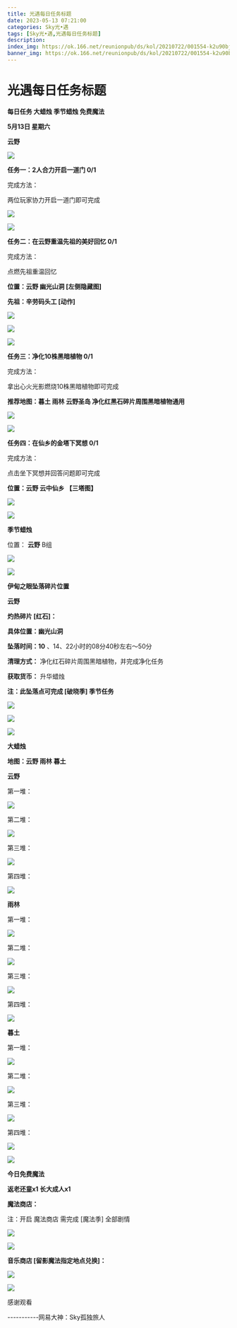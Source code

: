 ```yaml
---
title: 光遇每日任务标题
date: 2023-05-13 07:21:00
categories: Sky光•遇
tags: [Sky光•遇,光遇每日任务标题]
description: 
index_img: https://ok.166.net/reunionpub/ds/kol/20210722/001554-k2u90bj7ay.png?imageView&thumbnail=600x0&type=jpg
banner_img: https://ok.166.net/reunionpub/ds/kol/20210722/001554-k2u90bj7ay.png?imageView&thumbnail=600x0&type=jpg
---
```

# 光遇每日任务标题
**每日任务 大蜡烛 季节蜡烛 免费魔法**

 **5月13日 星期六**

 **云野**

![](https://img.166.net/reunionpub/ds/kol/20230513/001356-yh7a1lfdzc.jpg)

 **任务一：2人合力开启一道门 0/1**

完成方法：

两位玩家协力开启一道门即可完成

![](https://img.166.net/reunionpub/ds/kol/20230513/000213-3gvzqf9ka4.jpg)

![](https://img.166.net/reunionpub/ds/kol/20230513/000221-4307uemask.jpg)

 **任务二：在云野重温先祖的美好回忆 0/1**

完成方法：

点燃先祖重温回忆

 **位置：云野 幽光山洞 [左侧隐藏图]**

 **先祖：辛劳码头工 [动作]**

![](https://img.166.net/reunionpub/ds/kol/20230513/000422-8gesshrzn2.jpeg)

![](https://img.166.net/reunionpub/ds/kol/20230513/000429-h5u2nwc01e.jpeg)

![](https://img.166.net/reunionpub/ds/kol/20230513/000436-wzctqjvs58.jpeg)

 **任务三：净化10株黑暗植物 0/1**

完成方法：

拿出心火光影燃烧10株黑暗植物即可完成

 **推荐地图：暮土 雨林 云野圣岛   净化红黑石碎片周围黑暗植物通用**

![](https://img.166.net/reunionpub/ds/kol/20230513/000453-1olf4rqyje.jpeg)

![](https://img.166.net/reunionpub/ds/kol/20230513/000501-yaghf91s0i.jpeg)

 **任务四：在仙乡的金塔下冥想 0/1**

完成方法：

点击坐下冥想并回答问题即可完成

 **位置：云野 云中仙乡  【三塔图】**

![](https://img.166.net/reunionpub/ds/kol/20230513/000523-uh2581eysz.jpg)

![](https://img.166.net/reunionpub/ds/kol/20230502/053253-tkp31d0r2j.png)

 **季节蜡烛**

位置： **云野**  B组

![](https://img.166.net/reunionpub/ds/kol/20230512/235443-20uaoh3jfy.png)

![](https://img.166.net/reunionpub/ds/kol/20230501/003537-boqnslm12s.png)

 **伊甸之眼坠落碎片位置**

 **云野**

 **灼热碎片 [红石]：**

 **具体位置：幽光山洞**

 **坠落时间：10** 、14、22小时的08分40秒左右～50分

 **清理方式：** 净化红石碎片周围黑暗植物，并完成净化任务

 **获取货币：** 升华蜡烛

 **注：此坠落点可完成  [破晓季] 季节任务**

![](https://img.166.net/reunionpub/ds/kol/20230513/002042-5946emy2hj.png)

![](https://img.166.net/reunionpub/ds/kol/20230513/002053-sc4i1nh78w.png)

![](https://img.166.net/reunionpub/ds/kol/20230501/003537-boqnslm12s.png)

 **大蜡烛**

 **地图：云野 雨林 暮土**

 **云野**

第一堆：

![](https://img.166.net/reunionpub/ds/kol/20230512/235612-hcr1al5oyn.jpeg)

第二堆：

![](https://img.166.net/reunionpub/ds/kol/20230512/235620-5vg0rwlsny.jpeg)

第三堆：

![](https://img.166.net/reunionpub/ds/kol/20230512/235628-fqv9k8ta2l.jpeg)

第四堆：

![](https://img.166.net/reunionpub/ds/kol/20230512/235636-tnsry2wsig.jpeg)

 **雨林**

第一堆：

![](https://img.166.net/reunionpub/ds/kol/20230513/011313-17tj5srfod.jpeg)

第二堆：

![](https://img.166.net/reunionpub/ds/kol/20230513/011321-d90komgfae.jpeg)

第三堆：

![](https://img.166.net/reunionpub/ds/kol/20230513/011330-9isd6vw2o0.jpeg)

第四堆：

![](https://img.166.net/reunionpub/ds/kol/20230513/011340-gpcuw19k5b.jpeg)

 **暮土**

第一堆：

![](https://img.166.net/reunionpub/ds/kol/20230512/235850-e41qkbnszs.jpeg)

第二堆：

![](https://img.166.net/reunionpub/ds/kol/20230512/235857-jhf67kocm0.jpeg)

第三堆：

![](https://img.166.net/reunionpub/ds/kol/20230512/235904-jn1poskt3z.jpeg)

第四堆：

![](https://img.166.net/reunionpub/ds/kol/20230512/235912-c3h72tamqw.jpeg)

![](https://img.166.net/reunionpub/ds/kol/20221018/100256-wzutnocka0.png)

 **今日免费魔法**

 **返老还童x1 长大成人x1**

 **魔法商店：**

注：开启 魔法商店 需完成 [魔法季] 全部剧情

![](https://img.166.net/reunionpub/ds/kol/20221018/100559-oibznvdtus.png)

![](https://img.166.net/reunionpub/ds/kol/20230512/235955-m9ahbqdjtv.jpeg)

 **音乐商店 [留影魔法指定地点兑换]：**

![](https://img.166.net/reunionpub/ds/kol/20230513/000020-imzs3u1lsq.jpeg)

![](https://img.166.net/reunionpub/ds/kol/20230502/235738-ls601349yq.png)

感谢观看

\-----------网易大神：Sky孤独旅人

